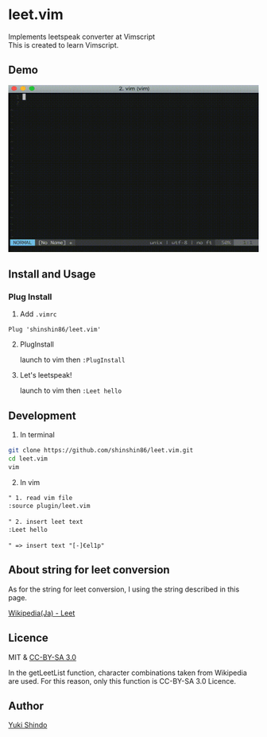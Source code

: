 # leet.vim
Implements leetspeak converter at Vimscript<br>
This is created to learn Vimscript.



## Demo

![demo gif](demo/demo.gif)



## Install and Usage

### Plug Install

1. Add `.vimrc`

```vim
Plug 'shinshin86/leet.vim'
```

2. PlugInstall

   launch to vim then `:PlugInstall`

3. Let's leetspeak!

   launch to vim then `:Leet hello`



## Development

1. In terminal

```bash
git clone https://github.com/shinshin86/leet.vim.git
cd leet.vim
vim
```

2. In vim

```vim
" 1. read vim file
:source plugin/leet.vim

" 2. insert leet text
:Leet hello

" => insert text "[-]€el1p"
```

## About string for leet conversion

As for the string for leet conversion, I using the string described in this page.

[Wikipedia(Ja) - Leet](https://ja.wikipedia.org/wiki/Leet)

## Licence

MIT & [CC-BY-SA 3.0](https://creativecommons.org/licenses/by-sa/3.0/legalcode)

In the getLeetList function, character combinations taken from Wikipedia are used. For this reason, only this function is CC-BY-SA 3.0 Licence.

## Author

[Yuki Shindo](https://shinshin86.com/en)